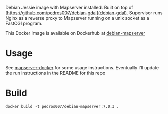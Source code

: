 Debian Jessie image with Mapserver installed.  Built on top of [https://github.com/pedros007/debian-gdal](debian-gdal).  Supervisor runs Nginx as a reverse proxy to Mapserver running on a unix socket as a FastCGI program.

This Docker Image is available on Dockerhub at [debian-mapserver](https://hub.docker.com/r/pedros007/debian-mapserver)

# Usage

See [mapserver-docker](https://github.com/pedros007/mapserver-docker)
for some usage instructions.  Eventually I'll update the run
instructions in the README for this repo

# Build

	docker build -t pedros007/debian-mapserver:7.0.3 .
